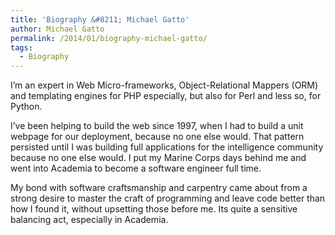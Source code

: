 ```yaml
---
title: 'Biography &#8211; Michael Gatto'
author: Michael Gatto
permalink: /2014/01/biography-michael-gatto/
tags:
  - Biography
---
```

I&#8217;m an expert in Web Micro-frameworks, Object-Relational Mappers (ORM) and templating engines for PHP especially, but also for Perl and less so, for Python.

I&#8217;ve been helping to build the web since 1997, when I had to build a unit webpage for our deployment, because no one else would. That pattern persisted until I was building full applications for the intelligence community because no one else would. I put my Marine Corps days behind me and went into Academia to become a software engineer full time.

My bond with software craftsmanship and carpentry came about from a strong desire to master the craft of programming and leave code better than how I found it, without upsetting those before me. Its quite a sensitive balancing act, especially in Academia.
